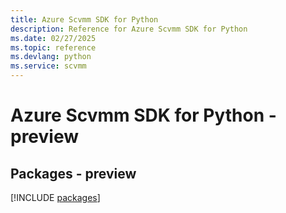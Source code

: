 ```yaml
---
title: Azure Scvmm SDK for Python
description: Reference for Azure Scvmm SDK for Python
ms.date: 02/27/2025
ms.topic: reference
ms.devlang: python
ms.service: scvmm
---
```

# Azure Scvmm SDK for Python - preview
## Packages - preview
[!INCLUDE [packages](scvmm-index.md)]